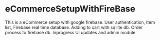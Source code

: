 # eCommerceSetupWithFireBase

This is a eCommerce setup with google firebase. User authentication, Item list, Firebase real time database. Adding to cart with sqllite db. Order process to firebase db.
Inprogress UI updates and admin module.
